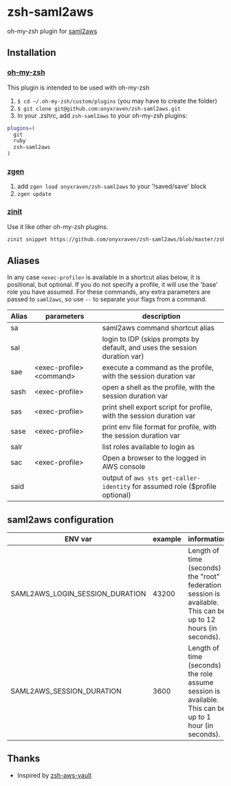 # zsh-saml2aws

oh-my-zsh plugin for [saml2aws](https://github.com/Versent/saml2aws)

## Installation

### [oh-my-zsh](https://github.com/robbyrussell/oh-my-zsh)

This plugin is intended to be used with oh-my-zsh

1. `$ cd ~/.oh-my-zsh/custom/plugins` (you may have to create the folder)
2. `$ git clone git@github.com:onyxraven/zsh-saml2aws.git`
3. In your .zshrc, add `zsh-saml2aws` to your oh-my-zsh plugins:

```bash
plugins=(
  git
  ruby
  zsh-saml2aws
)
```

### [zgen](https://github.com/tarjoilija/zgen)

1. add `zgen load onyxraven/zsh-saml2aws` to your '!saved/save' block
1. `zgen update`

### [zinit](https://github.com/zdharma-continuum/zinit)

Use it like other oh-my-zsh plugins.

```bash
zinit snippet https://github.com/onyxraven/zsh-saml2aws/blob/master/zsh-saml2aws.plugin.zsh
```

## Aliases

In any case `<exec-profile>` is available in a shortcut alias below, it is positional, but optional. If you do not specify a profile, it will use the 'base' role you have assumed. For these commands, any extra parameters are passed to `saml2aws`, so use `--` to separate your flags from a command.

| Alias | parameters                 | description                                                                   |
| ----- | -------------------------- | ----------------------------------------------------------------------------- |
| sa    |                            | saml2aws command shortcut alias                                               |
| sal   |                            | login to IDP (skips prompts by default, and uses the session duration var)    |
| sae   | \<exec-profile> \<command> | execute a command as the profile, with the session duration var               |
| sash  | \<exec-profile>            | open a shell as the profile, with the session duration var                    |
| sas   | \<exec-profile>            | print shell export script for profile, with the session duration var          |
| sase  | \<exec-profile>            | print env file format for profile, with the session duration var              |
| salr  |                            | list roles available to login as                                              |
| sac   | \<exec-profile>            | Open a browser to the logged in AWS console                                   |
| said  |                            | output of `aws sts get-caller-identity` for assumed role (\$profile optional) |

## saml2aws configuration

| ENV var                         | example | information                                                                                                   |
| ------------------------------- | ------- | ------------------------------------------------------------------------------------------------------------- |
| SAML2AWS_LOGIN_SESSION_DURATION | 43200   | Length of time (seconds) the "root" federation session is available. This can be up to 12 hours (in seconds). |
| SAML2AWS_SESSION_DURATION       | 3600    | Length of time (seconds) the role assume session is available. This can be up to 1 hour (in seconds).         |

## Thanks

- Inspired by [zsh-aws-vault](https://github.com/blimmer/zsh-aws-vault)
